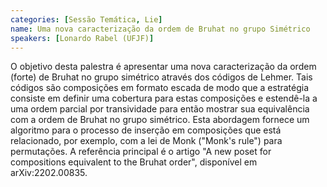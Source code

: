 ```yaml
---
categories: [Sessão Temática, Lie]
name: Uma nova caracterização da ordem de Bruhat no grupo Simétrico
speakers: [Lonardo Rabel (UFJF)]
---
```


O objetivo desta palestra é apresentar uma nova caracterização da ordem (forte) de Bruhat no grupo simétrico através dos códigos de Lehmer. Tais códigos são composições em formato escada de modo que a estratégia consiste em definir uma cobertura para estas composições e estendê-la a uma ordem parcial por transividade para então mostrar sua equivalência com a ordem de Bruhat no grupo simétrico. Esta abordagem fornece um algoritmo para o processo de inserção em composições que está relacionado, por exemplo, com  a lei de Monk ("Monk's rule") para permutações. A referência principal é o artigo "A new poset for compositions equivalent to the Bruhat order", disponível em  arXiv:2202.00835.
